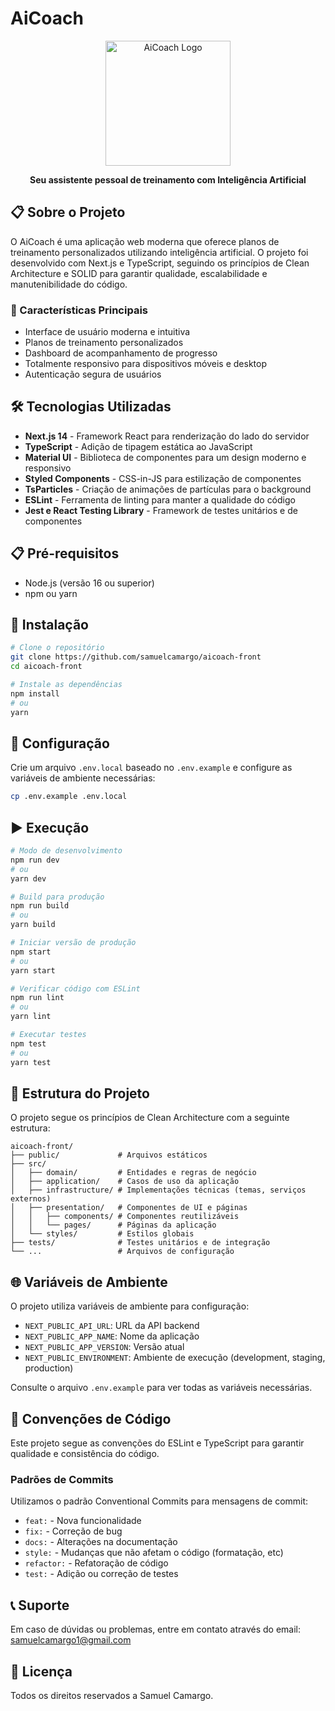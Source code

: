 # AiCoach

<div align="center">
  <img src="public/logo.png" alt="AiCoach Logo" width="200" height="auto" />
  <p><strong>Seu assistente pessoal de treinamento com Inteligência Artificial</strong></p>
</div>

## 📋 Sobre o Projeto

O AiCoach é uma aplicação web moderna que oferece planos de treinamento personalizados utilizando inteligência artificial. O projeto foi desenvolvido com Next.js e TypeScript, seguindo os princípios de Clean Architecture e SOLID para garantir qualidade, escalabilidade e manutenibilidade do código.

### 🌟 Características Principais

- Interface de usuário moderna e intuitiva
- Planos de treinamento personalizados
- Dashboard de acompanhamento de progresso
- Totalmente responsivo para dispositivos móveis e desktop
- Autenticação segura de usuários

## 🛠️ Tecnologias Utilizadas

- **Next.js 14** - Framework React para renderização do lado do servidor
- **TypeScript** - Adição de tipagem estática ao JavaScript
- **Material UI** - Biblioteca de componentes para um design moderno e responsivo
- **Styled Components** - CSS-in-JS para estilização de componentes
- **TsParticles** - Criação de animações de partículas para o background
- **ESLint** - Ferramenta de linting para manter a qualidade do código
- **Jest e React Testing Library** - Framework de testes unitários e de componentes

## 📋 Pré-requisitos

- Node.js (versão 16 ou superior)
- npm ou yarn

## 🚀 Instalação

```bash
# Clone o repositório
git clone https://github.com/samuelcamargo/aicoach-front
cd aicoach-front

# Instale as dependências
npm install
# ou
yarn
```

## 🔧 Configuração

Crie um arquivo `.env.local` baseado no `.env.example` e configure as variáveis de ambiente necessárias:

```bash
cp .env.example .env.local
```

## ▶️ Execução

```bash
# Modo de desenvolvimento
npm run dev
# ou
yarn dev

# Build para produção
npm run build
# ou
yarn build

# Iniciar versão de produção
npm start
# ou
yarn start

# Verificar código com ESLint
npm run lint
# ou
yarn lint

# Executar testes
npm test
# ou
yarn test
```

## 📂 Estrutura do Projeto

O projeto segue os princípios de Clean Architecture com a seguinte estrutura:

```
aicoach-front/
├── public/             # Arquivos estáticos
├── src/
│   ├── domain/         # Entidades e regras de negócio
│   ├── application/    # Casos de uso da aplicação
│   ├── infrastructure/ # Implementações técnicas (temas, serviços externos)
│   ├── presentation/   # Componentes de UI e páginas
│   │   ├── components/ # Componentes reutilizáveis
│   │   └── pages/      # Páginas da aplicação
│   └── styles/         # Estilos globais
├── tests/              # Testes unitários e de integração
└── ...                 # Arquivos de configuração
```

## 🌐 Variáveis de Ambiente

O projeto utiliza variáveis de ambiente para configuração:

- `NEXT_PUBLIC_API_URL`: URL da API backend
- `NEXT_PUBLIC_APP_NAME`: Nome da aplicação
- `NEXT_PUBLIC_APP_VERSION`: Versão atual
- `NEXT_PUBLIC_ENVIRONMENT`: Ambiente de execução (development, staging, production)

Consulte o arquivo `.env.example` para ver todas as variáveis necessárias.

## 📝 Convenções de Código

Este projeto segue as convenções do ESLint e TypeScript para garantir qualidade e consistência do código. 

### Padrões de Commits

Utilizamos o padrão Conventional Commits para mensagens de commit:
- `feat:` - Nova funcionalidade
- `fix:` - Correção de bug
- `docs:` - Alterações na documentação
- `style:` - Mudanças que não afetam o código (formatação, etc)
- `refactor:` - Refatoração de código
- `test:` - Adição ou correção de testes


## 📞 Suporte

Em caso de dúvidas ou problemas, entre em contato através do email: samuelcamargo1@gmail.com

## 📄 Licença

Todos os direitos reservados a Samuel Camargo.

